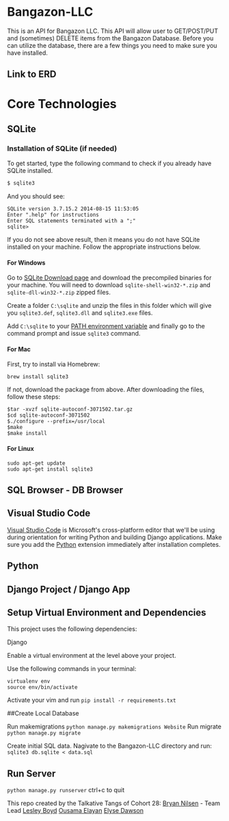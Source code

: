# Bangazon-LLC
This is an API for Bangazon LLC. This API will allow user to GET/POST/PUT and (sometimes) DELETE items from the Bangazon Database. Before you can utilize the database, there are a few things you need to make sure you have installed.

## Link to ERD


# Core Technologies

## SQLite
### Installation of SQLite (if needed)

To get started, type the following command to check if you already have SQLite installed.

```bash
$ sqlite3
```

And you should see:

```
SQLite version 3.7.15.2 2014-08-15 11:53:05
Enter ".help" for instructions
Enter SQL statements terminated with a ";"
sqlite>
```

If you do not see above result, then it means you do not have SQLite installed on your machine. Follow the appropriate instructions below.

#### For Windows

Go to [SQLite Download page](http://www.sqlite.org/download.html) and download the precompiled binaries for your machine. You will need to download `sqlite-shell-win32-*.zip` and `sqlite-dll-win32-*.zip` zipped files.

Create a folder `C:\sqlite` and unzip the files in this folder which will give you `sqlite3.def`, `sqlite3.dll` and `sqlite3.exe` files.

Add `C:\sqlite` to your [PATH environment variable](http://dustindavis.me/update-windows-path-without-rebooting/) and finally go to the command prompt and issue `sqlite3` command.

#### For Mac

First, try to install via Homebrew:

```
brew install sqlite3
```

If not, download the package from above. After downloading the files, follow these steps:

```
$tar -xvzf sqlite-autoconf-3071502.tar.gz
$cd sqlite-autoconf-3071502
$./configure --prefix=/usr/local
$make
$make install
```

#### For Linux

```
sudo apt-get update
sudo apt-get install sqlite3
```

## SQL Browser  - DB Browser

## Visual Studio Code

[Visual Studio Code](https://code.visualstudio.com/download) is Microsoft's cross-platform editor that we'll be using during orientation for writing Python and building Django applications. Make sure you add the [Python](https://marketplace.visualstudio.com/items?itemName=ms-python.python) extension immediately after installation completes.

## Python

## Django Project / Django App



## Setup Virtual Environment and Dependencies

This project uses the following dependencies:

Django

Enable a virtual environment at the level above your project.

Use the following commands in your terminal:
```
virtualenv env
source env/bin/activate
```

Activate your vim and run `pip install -r requirements.txt`


##Create Local Database

Run makemigrations
`python manage.py makemigrations Website`
Run migrate
`python manage.py migrate`

Create initial SQL data. Nagivate to the Bangazon-LLC directory and run:
`sqlite3 db.sqlite < data.sql`


## Run Server
`python manage.py runserver`
ctrl+c to quit




This repo created by the Talkative Tangs of Cohort 28:
[Bryan Nilsen](https://github.com/BryanNilsen) - Team Lead
[Lesley Boyd](https://github.com/laboyd001)
[Ousama Elayan](https://github.com/ousamasama/)
[Elyse Dawson](https://github.com/CurtainUp)
